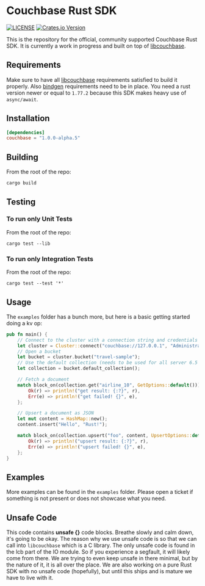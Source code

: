 # Couchbase Rust SDK

[![LICENSE](https://img.shields.io/badge/license-Apache%202.0-blue.svg)](LICENSE)
[![Crates.io Version](https://img.shields.io/crates/v/couchbase.svg)](https://crates.io/crates/couchbase)

This is the repository for the official, community supported Couchbase Rust SDK. It is currently a work in progress and built on top of [libcouchbase](https://github.com/couchbase/libcouchbase/).

## Requirements

Make sure to have all [libcouchbase](https://docs.couchbase.com/c-sdk/current/start-using-sdk.html) requirements satisfied to build it properly. Also [bindgen](https://rust-lang.github.io/rust-bindgen/requirements.html) requirements need to be in place. You need a rust version newer or equal to `1.77.2` because this SDK makes heavy use of `async/await`.

## Installation

```toml
[dependencies]
couchbase = "1.0.0-alpha.5"
```

## Building

From the root of the repo:
```shell
cargo build
```

## Testing

### To run only Unit Tests
From the root of the repo:
```shell
cargo test --lib
```
### To run only Integration Tests
From the root of the repo:
```shell
cargo test --test '*'
```

## Usage

The `examples` folder has a bunch more, but here is a basic getting started doing a kv op:

```rust
pub fn main() {
    // Connect to the cluster with a connection string and credentials
    let cluster = Cluster::connect("couchbase://127.0.0.1", "Administrator", "password");
    // Open a bucket
    let bucket = cluster.bucket("travel-sample");
    // Use the default collection (needs to be used for all server 6.5 and earlier)
    let collection = bucket.default_collection();

    // Fetch a document
    match block_on(collection.get("airline_10", GetOptions::default())) {
        Ok(r) => println!("get result: {:?}", r),
        Err(e) => println!("get failed! {}", e),
    };

    // Upsert a document as JSON
    let mut content = HashMap::new();
    content.insert("Hello", "Rust!");

    match block_on(collection.upsert("foo", content, UpsertOptions::default())) {
        Ok(r) => println!("upsert result: {:?}", r),
        Err(e) => println!("upsert failed! {}", e),
    };
}
```

## Examples
More examples can be found in the `examples` folder. Please open a ticket if something is not present or does not showcase what you need.

## Unsafe Code
This code contains **unsafe {}** code blocks. Breathe slowly and calm down, it's going to be okay. The reason why we use unsafe code is so that we can call into `libcouchbase` which is a C library. The only unsafe code is found in the lcb part of the IO module. So if you experience a segfault, it will likely come from there. We are trying to even keep unsafe in there minimal, but by the nature of it, it is all over the place. We are also working on a pure Rust SDK with no unsafe code (hopefully), but until this ships and is mature we have to live with it.